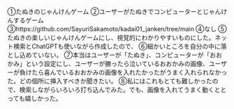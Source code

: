 ①たぬきのじゃんけんゲーム
②ユーザーがたぬきでコンピューターとじゃんけんするゲーム
③https://github.com/SayuriSakamoto/kadai01_janken/tree/main
④なし
⑤たぬきの楽しいじゃんけんゲームにし、視覚的にわかりやすいものにした。ネット検索とChatGPTも使いながら作成したので、
⑥細かいところを自分の中に落とし込めていない。
⑦本当はユーザーが「たぬき」、コンピューターが「おおかみ」という設定にし、ユーザーが勝ったら泣いているおおかみの画像、ユーザーが負けたら喜んでいるおおかみの画像を入れたかったがうまく入れられなかった。どの個所に挿入すべきか聞きたい。
⑧私にはこれもとても難しかったので、検索しながらいろいろ打ち込んでみた。でも、画像を入れてうまく動くととっても嬉しかった。
